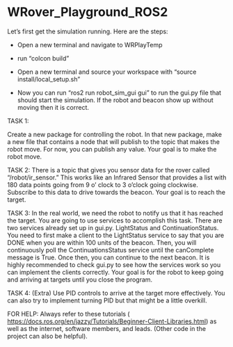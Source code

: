 # WRover_Playground_ROS2

 Let’s first get the simulation running. Here are the steps:
 
- Open a new terminal and navigate to WRPlayTemp

- run “colcon build”
  
- Open a new terminal and source your workspace with “source install/local_setup.sh”
  
- Now you can run “ros2 run robot_sim_gui gui” to run the gui.py file that should start the simulation. If the robot and beacon show up without moving then it is correct.

TASK 1:

Create a new package for controlling the robot. In that new package, make a new file that contains a node that will publish to the topic that makes the robot move. For now, you can publish any value. Your goal is to make the robot move.

TASK 2: 
	There is a topic that gives you sensor data for the rover called “/robot/ir_sensor.” This works like an Infrared Sensor that provides a list with 180 data points going from 9 o’ clock to 3 o’clock going clockwise. Subscribe to this data to drive towards the beacon. Your goal is to reach the target.

TASK 3:
	In the real world, we need the robot to notify us that it has reached the target. You are going to use services to accomplish this task. There are two services already set up in gui.py. LightStatus and ContinuationStatus. You need to first make a client to the LightStatus service to say that you are DONE when you are within 100 units of the beacon. Then, you will continuously poll the ContinuationsStatus service until the canComplete message is True. Once then, you can continue to the next beacon. It is highly recommended to check gui.py to see how the services work so you can implement the clients correctly. Your goal is for the robot to keep going and arriving at targets until you close the program. 

TASK 4: (Extra)
	Use PID controls to arrive at the target more effectively. You can also try to implement turning PID but that might be a little overkill.


FOR HELP:
	Always refer to these tutorials ( https://docs.ros.org/en/jazzy/Tutorials/Beginner-Client-Libraries.html) as well as the internet, software members, and leads. (Other code in the project can also be helpful).
